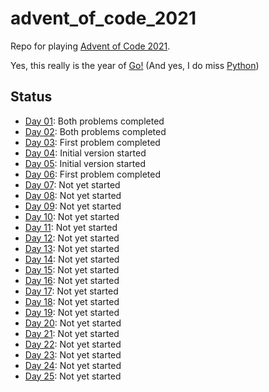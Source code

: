 # advent_of_code_2021
Repo for playing [Advent of Code 2021](https://adventofcode.com/2021).

Yes, this really is the year of [Go!](https://go.dev/)
(And yes, I do miss [Python](https://www.python.org/))

## Status
* [Day 01](https://adventofcode.com/2021/day/1): Both problems completed
* [Day 02](https://adventofcode.com/2021/day/2): Both problems completed
* [Day 03](https://adventofcode.com/2021/day/3): First problem completed
* [Day 04](https://adventofcode.com/2021/day/4): Initial version started
* [Day 05](https://adventofcode.com/2021/day/5): Initial version started
* [Day 06](https://adventofcode.com/2021/day/6): First problem completed
* [Day 07](https://adventofcode.com/2021/day/7): Not yet started
* [Day 08](https://adventofcode.com/2021/day/1): Not yet started
* [Day 09](https://adventofcode.com/2021/day/1): Not yet started
* [Day 10](https://adventofcode.com/2021/day/1): Not yet started
* [Day 11](https://adventofcode.com/2021/day/1): Not yet started
* [Day 12](https://adventofcode.com/2021/day/1): Not yet started
* [Day 13](https://adventofcode.com/2021/day/1): Not yet started
* [Day 14](https://adventofcode.com/2021/day/1): Not yet started
* [Day 15](https://adventofcode.com/2021/day/1): Not yet started
* [Day 16](https://adventofcode.com/2021/day/1): Not yet started
* [Day 17](https://adventofcode.com/2021/day/1): Not yet started
* [Day 18](https://adventofcode.com/2021/day/1): Not yet started
* [Day 19](https://adventofcode.com/2021/day/1): Not yet started
* [Day 20](https://adventofcode.com/2021/day/1): Not yet started
* [Day 21](https://adventofcode.com/2021/day/1): Not yet started
* [Day 22](https://adventofcode.com/2021/day/1): Not yet started
* [Day 23](https://adventofcode.com/2021/day/1): Not yet started
* [Day 24](https://adventofcode.com/2021/day/1): Not yet started
* [Day 25](https://adventofcode.com/2021/day/1): Not yet started
